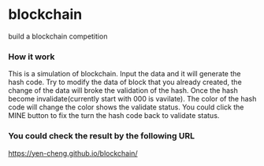 # blockchain

build a blockchain competition

### How it work

This is a simulation of blockchain.
Input the data and it will generate the hash code.
Try to modify the data of block that you already created, the change of the data will broke the validation of the hash. Once the hash become invalidate(currently start with 000 is vavilate).
The color of the hash code will change the color shows the validate status.
You could click the MINE button to fix the turn the hash code back to validate status.

### You could check the result by the following URL

https://yen-cheng.github.io/blockchain/
